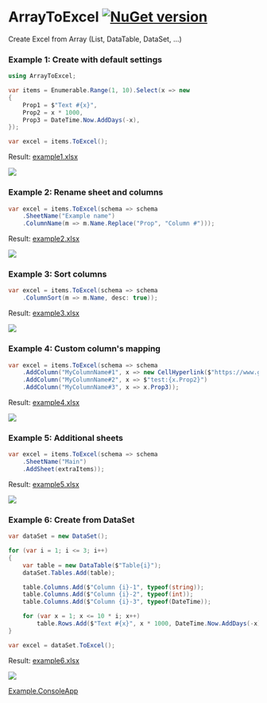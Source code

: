 # ArrayToExcel [![NuGet version](https://badge.fury.io/nu/ArrayToExcel.svg?250)](http://badge.fury.io/nu/ArrayToExcel)
Create Excel from Array (List, DataTable, DataSet, ...)

### Example 1: Create with default settings
```C#
using ArrayToExcel;

var items = Enumerable.Range(1, 10).Select(x => new
{
    Prop1 = $"Text #{x}",
    Prop2 = x * 1000,
    Prop3 = DateTime.Now.AddDays(-x),
});

var excel = items.ToExcel();
```
Result:
[example1.xlsx](https://github.com/mustaddon/ArrayToExcel/raw/master/Examples/example1.xlsx)

![](https://raw.githubusercontent.com/mustaddon/ArrayToExcel/master/Examples/example1.png)


### Example 2: Rename sheet and columns
```C#
var excel = items.ToExcel(schema => schema
    .SheetName("Example name")
    .ColumnName(m => m.Name.Replace("Prop", "Column #")));
```
Result:
[example2.xlsx](https://github.com/mustaddon/ArrayToExcel/raw/master/Examples/example2.xlsx)

![](https://raw.githubusercontent.com/mustaddon/ArrayToExcel/master/Examples/example2.png)


### Example 3: Sort columns
```C#
var excel = items.ToExcel(schema => schema
    .ColumnSort(m => m.Name, desc: true));
```
Result:
[example3.xlsx](https://github.com/mustaddon/ArrayToExcel/raw/master/Examples/example3.xlsx)

![](https://raw.githubusercontent.com/mustaddon/ArrayToExcel/master/Examples/example3.png)


### Example 4: Custom column's mapping
```C#
var excel = items.ToExcel(schema => schema
    .AddColumn("MyColumnName#1", x => new CellHyperlink($"https://www.google.com/search?q={x.Prop1}", x.Prop1))
    .AddColumn("MyColumnName#2", x => $"test:{x.Prop2}")
    .AddColumn("MyColumnName#3", x => x.Prop3));
```
Result:
[example4.xlsx](https://github.com/mustaddon/ArrayToExcel/raw/master/Examples/example4.xlsx)

![](https://raw.githubusercontent.com/mustaddon/ArrayToExcel/master/Examples/example4.png)


### Example 5: Additional sheets
```C#
var excel = items.ToExcel(schema => schema
    .SheetName("Main")
    .AddSheet(extraItems));
```
Result:
[example5.xlsx](https://github.com/mustaddon/ArrayToExcel/raw/master/Examples/example5.xlsx)

![](https://raw.githubusercontent.com/mustaddon/ArrayToExcel/master/Examples/example5.png)


### Example 6: Create from DataSet
```C#
var dataSet = new DataSet();

for (var i = 1; i <= 3; i++)
{
    var table = new DataTable($"Table{i}");
    dataSet.Tables.Add(table);

    table.Columns.Add($"Column {i}-1", typeof(string));
    table.Columns.Add($"Column {i}-2", typeof(int));
    table.Columns.Add($"Column {i}-3", typeof(DateTime));

    for (var x = 1; x <= 10 * i; x++)
        table.Rows.Add($"Text #{x}", x * 1000, DateTime.Now.AddDays(-x));
}

var excel = dataSet.ToExcel();
```
Result:
[example6.xlsx](https://github.com/mustaddon/ArrayToExcel/raw/master/Examples/example6.xlsx)

![](https://raw.githubusercontent.com/mustaddon/ArrayToExcel/master/Examples/example6.png)


[Example.ConsoleApp](https://github.com/mustaddon/ArrayToExcel/tree/master/Examples/Example.ConsoleApp/Program.cs)
